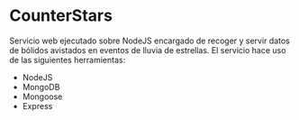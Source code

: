# CounterStars

Servicio web ejecutado sobre NodeJS encargado de recoger y servir datos de bólidos avistados en eventos de lluvia de estrellas.
El servicio hace uso de las siguientes herramientas:
- NodeJS
- MongoDB
- Mongoose
- Express
